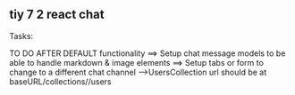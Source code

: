 ## tiy 7 2 react chat


Tasks:

TO DO AFTER DEFAULT functionality
==> Setup chat message models to be able to handle markdown & image elements
==> Setup tabs or form to change to a different chat channel
	—>UsersCollection url should be at baseURL/collections/<roomname>/users
